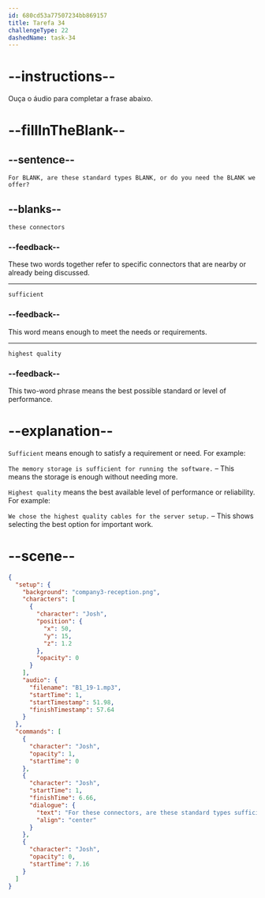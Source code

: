 ```yaml
---
id: 680cd53a77507234bb869157
title: Tarefa 34
challengeType: 22
dashedName: task-34
---
```


<!-- (Audio) Josh: For these connectors, are these standard types sufficient, or do you need the highest quality we offer? -->

# --instructions--

Ouça o áudio para completar a frase abaixo.

# --fillInTheBlank--

## --sentence--

`For BLANK, are these standard types BLANK, or do you need the BLANK we offer?`

## --blanks--

`these connectors`

### --feedback--

These two words together refer to specific connectors that are nearby or already being discussed.

---

`sufficient`

### --feedback--

This word means enough to meet the needs or requirements.

---

`highest quality`

### --feedback--

This two-word phrase means the best possible standard or level of performance.

# --explanation--

`Sufficient` means enough to satisfy a requirement or need. For example:

`The memory storage is sufficient for running the software.` – This means the storage is enough without needing more.

`Highest quality` means the best available level of performance or reliability. For example:

`We chose the highest quality cables for the server setup.` – This shows selecting the best option for important work.

# --scene--

```json
{
  "setup": {
    "background": "company3-reception.png",
    "characters": [
      {
        "character": "Josh",
        "position": {
          "x": 50,
          "y": 15,
          "z": 1.2
        },
        "opacity": 0
      }
    ],
    "audio": {
      "filename": "B1_19-1.mp3",
      "startTime": 1,
      "startTimestamp": 51.98,
      "finishTimestamp": 57.64
    }
  },
  "commands": [
    {
      "character": "Josh",
      "opacity": 1,
      "startTime": 0
    },
    {
      "character": "Josh",
      "startTime": 1,
      "finishTime": 6.66,
      "dialogue": {
        "text": "For these connectors, are these standard types sufficient or do you need the highest quality that we offer?",
        "align": "center"
      }
    },
    {
      "character": "Josh",
      "opacity": 0,
      "startTime": 7.16
    }
  ]
}
```
